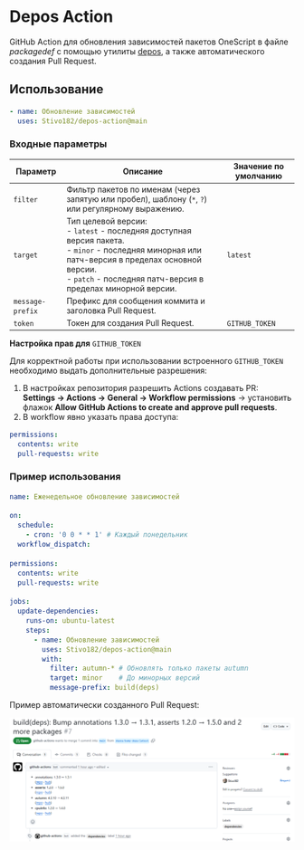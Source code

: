 # Depos Action

GitHub Action для обновления зависимостей пакетов OneScript в файле _packagedef_ с помощью утилиты [depos](https://github.com/Stivo182/depos), а также автоматического создания Pull Request.

## Использование

```yaml
- name: Обновление зависимостей
  uses: Stivo182/depos-action@main
```

### Входные параметры

| Параметр | Описание | Значение по умолчанию |
| --- | --- | --- |
| `filter`         | Фильтр пакетов по именам (через запятую или пробел), шаблону (`*`, `?`) или регулярному выражению.   | |
| `target`         | Тип целевой версии: <br>- `latest` - последняя доступная версия пакета.<br>- `minor` - последняя минорная или патч-версия в пределах основной версии.<br>- `patch` - последняя патч-версия в пределах минорной версии. | `latest` |
| `message-prefix` | Префикс для сообщения коммита и заголовка Pull Request. | |
| `token`          | Токен для создания Pull Request. | `GITHUB_TOKEN` |

**Настройка прав для** `GITHUB_TOKEN`

Для корректной работы при использовании встроенного `GITHUB_TOKEN` необходимо выдать дополнительные разрешения:

1. В настройках репозитория разрешить Actions создавать PR: </br>
**Settings → Actions → General → Workflow permissions** → установить флажок
**Allow GitHub Actions to create and approve pull requests**. 
2. В workflow явно указать права доступа:

```yaml
permissions:
  contents: write
  pull-requests: write
```

### Пример использования

```yaml
name: Еженедельное обновление зависимостей

on:
  schedule:
    - cron: '0 0 * * 1' # Каждый понедельник
  workflow_dispatch:

permissions:
  contents: write
  pull-requests: write

jobs:
  update-dependencies:
    runs-on: ubuntu-latest
    steps:
      - name: Обновление зависимостей
        uses: Stivo182/depos-action@main
        with:
          filter: autumn-* # Обновлять только пакеты autumn
          target: minor    # До минорных версий
          message-prefix: build(deps) 
```

Пример автоматически созданного Pull Request:

![Pull Request Example](examples/assets/pr-example.png)